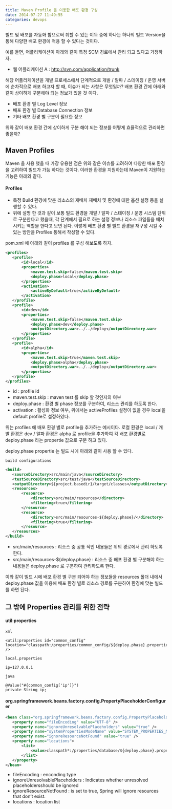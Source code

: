 ```yaml
---
title: Maven Profile 을 이용한 배포 환경 구성
date: 2014-07-27 11:49:55
categories: devops
---
```


빌드 및 배포를 자동화 함으로써 취할 수 있는 이득 중에 하나는 하나의 빌드 Version을 통해 다양한 배포 환경에 적용 할 수 있다는 것이다.

예를 들면, 어플리케이션이 아래와 같이 특정 SCM 경로에서 관리 되고 있다고 가정하자.

- 웹 어플리케이션 A : http://svn.com/application/trunk

해당 어플리케이션을 개발 프로세스에서 단계적으로 개발 / 알파 / 스테이징 / 운영 서버 에 순차적으로 배포 하고자 할 때, 이슈가 되는 사항은 무엇일까? 배포 환경 간에 아래와 같이 상이하게 구분해야 되는 정보가 있을 것 이다.

- 배포 환경 별 Log Level 정보
- 배포 환경 별 Database Connection 정보
- 기타 배포 환경 별 구분이 필요한 정보

위와 같이 배포 환경 간에 상이하게 구분 해야 되는 정보를 어떻게 효율적으로 관리하면 좋을까?


## Maven Profiles

Maven 을 사용 했을 때 가장 유용한 점은 위와 같은 이슈를 고려하여 다양한 배포 환경을 고려하여 빌드가 가능 하다는 것이다. 이러한 환경을 지원하는데 Maven이 지원하는 기능은 아래와 같다.


#### Profiles

- 특정 Build 환경에 맞춘 리소스의 재배치 재배치 및 환경에 대한 옵션 설정 등을 실행할 수 있다.
- 위에 설명 한 것과 같이 보통 빌드 환경을 개발 / 알파 / 스테이징 / 운영 시스템 단위로 구분한다고 했을때, 각 단계에서 필요로 하는 설정 정보나 리소스 파일들을 배치시키는 역할을 한다고 보면 된다. 이렇게 배포 환경 별 빌드 환경을 재구성 시킬 수 있는 방안을 Profiles 통해서 작성할 수 있다.

pom.xml 에 아래와 같이 profiles 를 구성 해보도록 하자.

```xml
<profiles>
   <profile>
       <id>local</id>
       <properties>
           <maven.test.skip>false</maven.test.skip>
           <deploy.phase>local</deploy.phase>
       </properties>
       <activation>
           <activeByDefault>true</activeByDefault>
       </activation>
   </profile>
   <profile>
       <id>dev</id>
       <properties>
           <maven.test.skip>false</maven.test.skip>
           <deploy.phase>dev</deploy.phase>
           <outputDirectory.war>../../deploy</outputDirectory.war>
       </properties>
   </profile>
   <profile>
       <id>alpha</id>
       <properties>
           <maven.test.skip>true</maven.test.skip>
           <deploy.phase>alpha</deploy.phase>
           <outputDirectory.war>../../deploy</outputDirectory.war>
       </properties>
   </profile>
</profiles>
```

- id : profile id
- maven.test.skip : maven test 를 skip 할 것인지의 여부
- deploy.phase : 환경 별 phase 정보를 구분하여, 리소스 관리를 하도록 한다.
- activation : 활성화 정보 여부, 위에서는 activeProfiles 설정이 없을 경우 local을 default profile로 설정하였다. 


위는 profiles 에 배포 환경 별로 profile을 추가하는 예시이다. 로컬 환경은 local / 개발 환경은 dev / 알파 환경은 alpha 로 profile을 추가하여 각 배포 환경별로 deploy.phase 라는 propertie 값으로 구분 하고 있다.

deploy.phase propertie 는 빌드 시에 아래와 같이 사용 할 수 있다.


`build configurations`

```xml
<build>
   <sourceDirectory>src/main/java</sourceDirectory>
   <testSourceDirectory>src/test/java</testSourceDirectory>
   <outputDirectory>${project.basedir}/target/classes</outputDirectory>
   <resources>
       <resource>
           <directory>src/main/resources</directory>
           <filtering>true</filtering>
       </resource>
       <resource>
           <directory>src/main/resources-${deploy.phase}/</directory>
           <filtering>true</filtering>
       </resource>
   </resources>
</build>
```

- src/main/resources : 리소스 중 공통 적인 내용들은 위의 경로에서 관리 하도록 한다.
- src/main/resources-${deploy.phase} : 리소스 중 배포 환경 별 구분해야 하는 내용들은 deploy.phase 로 구분하여 관리하도록 한다.

이와 같이 빌드 시에 배포 환경 별 구분 되어야 하는 정보들을 resources 폴더 내에서 deploy.phase 값을 이용해 배포 환경 별로 리소스 경로를 구분하여 환경에 맞는 빌드를 하면 된다.


## 그 밖에 Properties 관리를 위한 전략


#### util:properties

`xml`
```
<util:properties id="common_config" location="classpath:/properties/common_config/${deploy.phase}.properties" />
```
`local.properties`
```
ip=127.0.0.1
```

`java`
```
@Value("#{common_config['ip']}")
private String ip;
```

#### org.springframework.beans.factory.config.PropertyPlaceholderConfigurer

```xml
<bean class="org.springframework.beans.factory.config.PropertyPlaceholderConfigurer">
   <property name="fileEncoding" value="UTF-8" />
   <property name="ignoreUnresolvablePlaceholders" value="true" />
   <property name="systemPropertiesModeName" value="SYSTEM_PROPERTIES_MODE_OVERRIDE" />
   <property name="ignoreResourceNotFound" value="true" />
   <property name="locations">
       <list>
           <value>classpath*:/properties/database/${deploy.phase}.properties</value>
       </list>
   </property>
</bean>
```

- fileEncoding : enconding type
- ignoreUnresolvablePlaceholders : Indicates whether unresolved placeholdersshould be ignored
- ignoreResourceNotFound : is set to true, Spring will ignore resources that don’t exist.
- locations : location list


